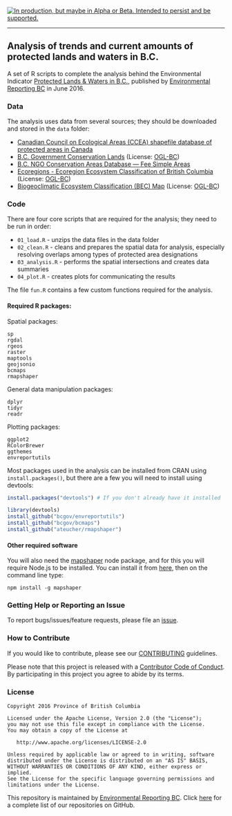 <!-- README.md is generated from README.Rmd. Please edit that file -->
<a rel="Delivery" href="https://github.com/BCDevExchange/docs/blob/master/discussion/projectstates.md"><img alt="In production, but maybe in Alpha or Beta. Intended to persist and be supported." style="border-width:0" src="http://bcdevexchange.org/badge/3.svg" title="In production, but maybe in Alpha or Beta. Intended to persist and be supported." /></a>

------------------------------------------------------------------------

Analysis of trends and current amounts of protected lands and waters in B.C.
----------------------------------------------------------------------------

A set of R scripts to complete the analysis behind the Environmental Indicator [Protected Lands & Waters in B.C.](http://www.env.gov.bc.ca/soe/indicators/land/protected-lands-and-waters.html), published by [Environmental Reporting BC](http://www.env.gov.bc.ca/soe/) in June 2016.

### Data

The analysis uses data from several sources; they should be downloaded and stored in the `data` folder:

-   [Canadian Council on Ecological Areas (CCEA) shapefile database of protected areas in Canada](http://www.ccea.org/download-carts-data/)
-   [B.C. Government Conservation Lands](https://catalogue.data.gov.bc.ca/dataset/68327529-c0d5-4fcb-b84e-f8d98a7f8612) (License: [OGL-BC](http://www2.gov.bc.ca/gov/content?id=A519A56BC2BF44E4A008B33FCF527F61))
-   [B.C. NGO Conservation Areas Database — Fee Simple Areas](http://ltabc.ca/resources/2012-02-05-22-20-02)
-   [Ecoregions - Ecoregion Ecosystem Classification of British Columbia](http://catalogue.data.gov.bc.ca/dataset/ecoregions-ecoregion-ecosystem-classification-of-british-columbia) (License: [OGL-BC](http://www2.gov.bc.ca/gov/content?id=A519A56BC2BF44E4A008B33FCF527F61))
-   [Biogeoclimatic Ecosystem Classification (BEC) Map](http://catalogue.data.gov.bc.ca/dataset/biogeoclimatic-ecosystem-classification-bec-map) (License: [OGL-BC](http://www2.gov.bc.ca/gov/content?id=A519A56BC2BF44E4A008B33FCF527F61))

### Code

There are four core scripts that are required for the analysis; they need to be run in order:

-   `01_load.R` - unzips the data files in the data folder
-   `02_clean.R` - cleans and prepares the spatial data for analysis, especially resolving overlaps among types of protected area designations
-   `03_analysis.R` - performs the spatial intersections and creates data summaries
-   `04_plot.R` - creates plots for communicating the results

The file `fun.R` contains a few custom functions required for the analysis.

#### Required R packages:

Spatial packages:

    sp
    rgdal
    rgeos
    raster
    maptools
    geojsonio
    bcmaps
    rmapshaper

General data manipulation packages:

    dplyr
    tidyr
    readr

Plotting packages:

    ggplot2
    RColorBrewer
    ggthemes
    envreportutils

Most packages used in the analysis can be installed from CRAN using `install.packages()`, but there are a few you will need to install using devtools:

``` r
install.packages("devtools") # If you don't already have it installed

library(devtools)
install_github("bcgov/envreportutils")
install_github("bcgov/bcmaps")
install_github("ateucher/rmapshaper")
```

#### Other required software

You will also need the [mapshaper](https://github.com/mbloch/mapshaper) node package, and for this you will require Node.js to be installed. You can install it from [here](https://nodejs.org/en/), then on the command line type:

    npm install -g mapshaper

### Getting Help or Reporting an Issue

To report bugs/issues/feature requests, please file an [issue](https://github.com/bcgov/bc_population_indicator/issues/).

### How to Contribute

If you would like to contribute, please see our [CONTRIBUTING](CONTRIBUTING.md) guidelines.

Please note that this project is released with a [Contributor Code of Conduct](CODE_OF_CONDUCT.md). By participating in this project you agree to abide by its terms.

### License

    Copyright 2016 Province of British Columbia

    Licensed under the Apache License, Version 2.0 (the "License");
    you may not use this file except in compliance with the License.
    You may obtain a copy of the License at 

       http://www.apache.org/licenses/LICENSE-2.0

    Unless required by applicable law or agreed to in writing, software
    distributed under the License is distributed on an "AS IS" BASIS,
    WITHOUT WARRANTIES OR CONDITIONS OF ANY KIND, either express or implied.
    See the License for the specific language governing permissions and
    limitations under the License.

This repository is maintained by [Environmental Reporting BC](http://www.env.gov.bc.ca/soe/). Click [here](https://github.com/bcgov/EnvReportBC-RepoList) for a complete list of our repositories on GitHub.
